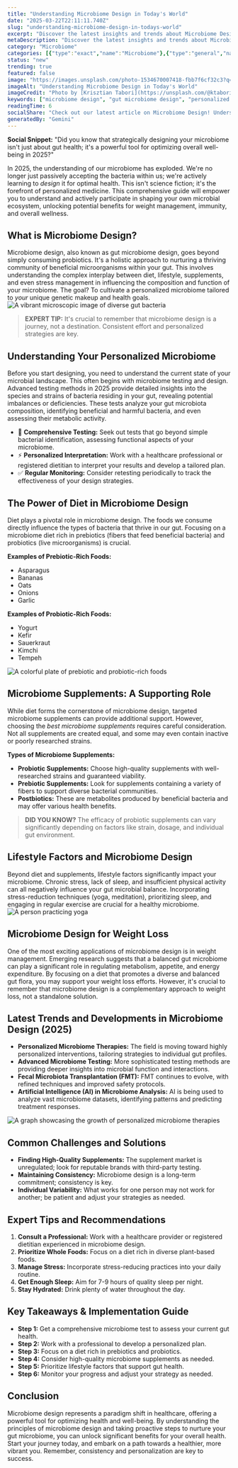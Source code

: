 ```yaml
---
title: "Understanding Microbiome Design in Today's World"
date: "2025-03-22T22:11:11.740Z"
slug: "understanding-microbiome-design-in-todays-world"
excerpt: "Discover the latest insights and trends about Microbiome Design. This comprehensive guide covers everything you need to know about Microbiome Design in 2025."
metaDescription: "Discover the latest insights and trends about Microbiome Design. This comprehensive guide covers everything you need to know about Microbiome Design in 202..."
category: "Microbiome"
categories: [{"type":"exact","name":"Microbiome"},{"type":"general","name":"Biotechnology"},{"type":"medium","name":"Synthetic Biology"},{"type":"specific","name":"Genome Editing"},{"type":"niche","name":"CRISPR-Cas Systems"}]
status: "new"
trending: true
featured: false
image: "https://images.unsplash.com/photo-1534670007418-fbb7f6cf32c3?q=85&w=1200&fit=max&fm=webp&auto=compress"
imageAlt: "Understanding Microbiome Design in Today's World"
imageCredit: "Photo by [Krisztian Tabori](https://unsplash.com/@ktabori) on Unsplash"
keywords: ["microbiome design", "gut microbiome design", "personalized microbiome", "microbiome diet", "design your microbiome", "microbiome supplements", "best microbiome supplements", "how to improve gut microbiome", "microbiome testing and design", "microbiome design for weight loss"]
readingTime: 6
socialShare: "Check out our latest article on Microbiome Design! Understanding Microbiome Design in Today's World #microbiome design #gut microbiome design #personalized microbiome"
generatedBy: "Gemini"
---
```




**Social Snippet:**  "Did you know that strategically designing your microbiome isn't just about gut health; it's a powerful tool for optimizing overall well-being in 2025?"

In 2025, the understanding of our microbiome has exploded.  We're no longer just passively accepting the bacteria within us; we're actively learning to *design* it for optimal health.  This isn't science fiction; it's the forefront of personalized medicine. This comprehensive guide will empower you to understand and actively participate in shaping your own microbial ecosystem, unlocking potential benefits for weight management, immunity, and overall wellness.

##  What is Microbiome Design?

Microbiome design, also known as gut microbiome design, goes beyond simply consuming probiotics. It's a holistic approach to nurturing a thriving community of beneficial microorganisms within your gut. This involves understanding the complex interplay between diet, lifestyle, supplements, and even stress management in influencing the composition and function of your microbiome.  The goal? To cultivate a personalized microbiome tailored to *your* unique genetic makeup and health goals. ![A vibrant microscopic image of diverse gut bacteria](https://images.unsplash.com/photo-1476357471311-43c0db9fb2b4?q=85&w=1200&fit=max&fm=webp&auto=compress)

> **EXPERT TIP:**  It's crucial to remember that microbiome design is a journey, not a destination.  Consistent effort and personalized strategies are key.

##  Understanding Your Personalized Microbiome

Before you start designing, you need to understand the current state of your microbial landscape. This often begins with microbiome testing and design.  Advanced testing methods in 2025 provide detailed insights into the species and strains of bacteria residing in your gut, revealing potential imbalances or deficiencies.  These tests analyze your gut microbiota composition, identifying beneficial and harmful bacteria, and even assessing their metabolic activity.

* 🔑 **Comprehensive Testing:**  Seek out tests that go beyond simple bacterial identification, assessing functional aspects of your microbiome.
* ⚡ **Personalized Interpretation:**  Work with a healthcare professional or registered dietitian to interpret your results and develop a tailored plan.
* ✅ **Regular Monitoring:**  Consider retesting periodically to track the effectiveness of your design strategies.

##  The Power of Diet in Microbiome Design

Diet plays a pivotal role in microbiome design.  The foods we consume directly influence the types of bacteria that thrive in our gut.  Focusing on a microbiome diet rich in prebiotics (fibers that feed beneficial bacteria) and probiotics (live microorganisms) is crucial.

**Examples of Prebiotic-Rich Foods:**

* Asparagus
* Bananas
* Oats
* Onions
* Garlic

**Examples of Probiotic-Rich Foods:**

* Yogurt
* Kefir
* Sauerkraut
* Kimchi
* Tempeh

![A colorful plate of prebiotic and probiotic-rich foods](https://images.unsplash.com/photo-1534670007418-fbb7f6cf32c3?q=85&w=1200&fit=max&fm=webp&auto=compress)

##  Microbiome Supplements: A Supporting Role

While diet forms the cornerstone of microbiome design, targeted microbiome supplements can provide additional support.  However, choosing the *best microbiome supplements* requires careful consideration.  Not all supplements are created equal, and some may even contain inactive or poorly researched strains.

**Types of Microbiome Supplements:**

* **Probiotic Supplements:**  Choose high-quality supplements with well-researched strains and guaranteed viability.
* **Prebiotic Supplements:**  Look for supplements containing a variety of fibers to support diverse bacterial communities.
* **Postbiotics:**  These are metabolites produced by beneficial bacteria and may offer various health benefits.

> **DID YOU KNOW?**  The efficacy of probiotic supplements can vary significantly depending on factors like strain, dosage, and individual gut environment.

##  Lifestyle Factors and Microbiome Design

Beyond diet and supplements, lifestyle factors significantly impact your microbiome.  Chronic stress, lack of sleep, and insufficient physical activity can all negatively influence your gut microbial balance.  Incorporating stress-reduction techniques (yoga, meditation), prioritizing sleep, and engaging in regular exercise are crucial for a healthy microbiome. ![A person practicing yoga](https://images.unsplash.com/photo-1507238691740-187a5b1d37b8?q=85&w=1200&fit=max&fm=webp&auto=compress)

##  Microbiome Design for Weight Loss

One of the most exciting applications of microbiome design is in weight management.  Emerging research suggests that a balanced gut microbiome can play a significant role in regulating metabolism, appetite, and energy expenditure.  By focusing on a diet that promotes a diverse and balanced gut flora, you may support your weight loss efforts.  However, it's crucial to remember that microbiome design is a complementary approach to weight loss, not a standalone solution.

##  Latest Trends and Developments in Microbiome Design (2025)

* **Personalized Microbiome Therapies:**  The field is moving toward highly personalized interventions, tailoring strategies to individual gut profiles.
* **Advanced Microbiome Testing:**  More sophisticated testing methods are providing deeper insights into microbial function and interactions.
* **Fecal Microbiota Transplantation (FMT):**  FMT continues to evolve, with refined techniques and improved safety protocols.
* **Artificial Intelligence (AI) in Microbiome Analysis:** AI is being used to analyze vast microbiome datasets, identifying patterns and predicting treatment responses.

![A graph showcasing the growth of personalized microbiome therapies](https://images.unsplash.com/photo-1506097425191-7ad538b29cef?q=85&w=1200&fit=max&fm=webp&auto=compress)

##  Common Challenges and Solutions

* **Finding High-Quality Supplements:**  The supplement market is unregulated; look for reputable brands with third-party testing.
* **Maintaining Consistency:**  Microbiome design is a long-term commitment; consistency is key.
* **Individual Variability:**  What works for one person may not work for another; be patient and adjust your strategies as needed.

## Expert Tips and Recommendations

1. **Consult a Professional:** Work with a healthcare provider or registered dietitian experienced in microbiome design.
2. **Prioritize Whole Foods:**  Focus on a diet rich in diverse plant-based foods.
3. **Manage Stress:**  Incorporate stress-reducing practices into your daily routine.
4. **Get Enough Sleep:**  Aim for 7-9 hours of quality sleep per night.
5. **Stay Hydrated:**  Drink plenty of water throughout the day.

## Key Takeaways & Implementation Guide

* **Step 1:** Get a comprehensive microbiome test to assess your current gut health.
* **Step 2:** Work with a professional to develop a personalized plan.
* **Step 3:** Focus on a diet rich in prebiotics and probiotics.
* **Step 4:** Consider high-quality microbiome supplements as needed.
* **Step 5:** Prioritize lifestyle factors that support gut health.
* **Step 6:** Monitor your progress and adjust your strategy as needed.

## Conclusion

Microbiome design represents a paradigm shift in healthcare, offering a powerful tool for optimizing health and well-being. By understanding the principles of microbiome design and taking proactive steps to nurture your gut microbiome, you can unlock significant benefits for your overall health. Start your journey today, and embark on a path towards a healthier, more vibrant you.  Remember, consistency and personalization are key to success.
